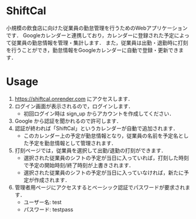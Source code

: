 # ShiftCal

小規模の飲食店に向けた従業員の勤怠管理を行うためのWebアプリケーションです．
Googleカレンダーと連携しており，カレンダーに登録された予定によって従業員の勤怠情報を管理・集計します．
また，従業員は出勤・退勤時に打刻を行うことができ，勤怠情報をGoogleカレンダーに自動で登録・更新できます．

# Usage
1. https://shiftcal.onrender.com にアクセスします．
2. ログイン画面が表示されるので，ログインします．
   * 初回ログイン時は sign_up からアカウントを作成してください．
3. Google から認証を聞かれるので許可します．
4. 認証が終われば「ShiftCal」というカレンダーが自動で追加されます．
   * このカレンダー上の予定が勤怠情報となり，従業員の名前を予定名とした予定を勤怠情報として管理されます．
5. 打刻ページでは，従業員を選択して出勤/退勤の打刻ができます．
   * 選択された従業員のシフトの予定が当日に入っていれば，打刻した時刻で予定の開始時刻/終了時刻が上書きされます．
   * 選択された従業員のシフトの予定が当日に入っていなければ，新たに予定が作成されます．
6. 管理者用ページにアクセスするとベーシック認証でパスワードが要求されます．
   * ユーザー名: test
   * パスワード: testpass

